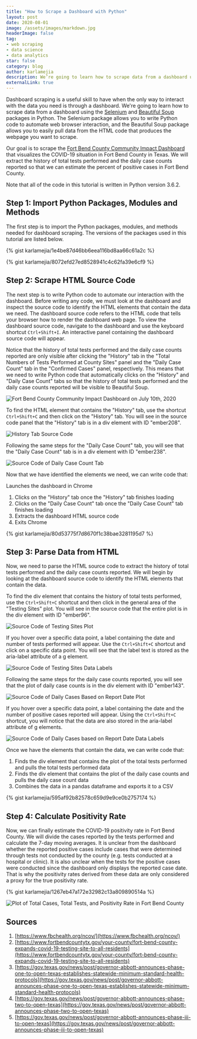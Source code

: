 ```yaml
---
title: "How to Scrape a Dashboard with Python"
layout: post
date: 2020-08-01
image: /assets/images/markdown.jpg
headerImage: false
tag:
- web scraping
- data science
- data analytics
star: false
category: blog
author: karlamejia
description: We’re going to learn how to scrape data from a dashboard using the Selenium and Beautiful Soup packages in Python.
externalLink: true
---
```


Dashboard scraping is a useful skill to have when the only way to interact with the data you need is through a dashboard. We're going to learn how to scrape data from a dashboard using the [Selenium](https://selenium-python.readthedocs.io/) and [Beautiful Soup](https://www.crummy.com/software/BeautifulSoup/bs4/doc/) packages in Python. The Selenium package allows you to write Python code to automate web browser interaction, and the Beautiful Soup package allows you to easily pull data from the HTML code that produces the webpage you want to scrape.

Our goal is to scrape the [Fort Bend County Community Impact Dashboard](https://www.arcgis.com/apps/opsdashboard/index.html#/75133e049f584ae8b51dc6cba740009a) that visualizes the COVID-19 situation in Fort Bend County in Texas. We will extract the history of total tests performed and the daily case counts reported so that we can estimate the percent of positive cases in Fort Bend County.

Note that all of the code in this tutorial is written in Python version 3.6.2.

## Step 1: Import Python Packages, Modules and Methods
The first step is to import the Python packages, modules, and methods needed for dashboard scraping. The versions of the packages used in this tutorial are listed below.

{% gist karlamejia/1e4be87d46bb6eea116bd8aa66c61a2c %}

{% gist karlamejia/8072efd27ed8528941c4c62fa39e6cf9 %}

## Step 2: Scrape HTML Source Code
The next step is to write Python code to automate our interaction with the dashboard. Before writing any code, we must look at the dashboard and inspect the source code to identify the HTML elements that contain the data we need. The dashboard source code refers to the HTML code that tells your browser how to render the dashboard web page. To view the dashboard source code, navigate to the dashboard and use the keyboard shortcut ``Ctrl+Shift+I``. An interactive panel containing the dashboard source code will appear.

Notice that the history of total tests performed and the daily case counts reported are only visible after clicking the "History" tab in the "Total Numbers of Tests Performed at County Sites" panel and the "Daily Case Count" tab in the "Confirmed Cases" panel, respectively. This means that we need to write Python code that automatically clicks on the "History" and "Daily Case Count" tabs so that the history of total tests performed and the daily case counts reported will be visible to Beautiful Soup.

![Fort Bend County Community Impact Dashboard on July 10th, 2020](/assets/images/dashboard-overview.png)

To find the HTML element that contains the "History" tab, use the shortcut ``Ctrl+Shift+C`` and then click on the "History" tab. You will see in the source code panel that the "History" tab is in a div element with ID "ember208".

![History Tab Source Code](/assets/images/history-html.png)

Following the same steps for the "Daily Case Count" tab, you will see that the "Daily Case Count" tab is in a div element with ID "ember238".

![Source Code of Daily Case Count Tab](/assets/images/daily-case-count-html.PNG)

Now that we have identified the elements we need, we can write code that:

Launches the dashboard in Chrome
1. Clicks on the "History" tab once the "History" tab finishes loading
2. Clicks on the "Daily Case Count" tab once the "Daily Case Count" tab finishes loading
3. Extracts the dashboard HTML source code
4. Exits Chrome

{% gist karlamejia/80d53775f7d8670f1c38bae3281195d7 %}

## Step 3: Parse Data from HTML
Now, we need to parse the HTML source code to extract the history of total tests performed and the daily case counts reported. We will begin by looking at the dashboard source code to identify the HTML elements that contain the data.

To find the div element that contains the history of total tests performed, use the ``Ctrl+Shift+C`` shortcut and then click in the general area of the "Testing Sites" plot. You will see in the source code that the entire plot is in the div element with ID "ember96".

![Source Code of Testing Sites Plot](/assets/images/history-plot.png)

If you hover over a specific data point, a label containing the date and number of tests performed will appear. Use the ``Ctrl+Shift+C`` shortcut and click on a specific data point. You will see that the label text is stored as the aria-label attribute of a g element.

![Source Code of Testing Sites Data Labels](/assets/images/history-label.png)

Following the same steps for the daily case counts reported, you will see that the plot of daily case counts is in the div element with ID "ember143".

![Source Code of Daily Cases Based on Report Date Plot](/assets/images/daily-case-count-plot.png)

If you hover over a specific data point, a label containing the date and the number of positive cases reported will appear. Using the ``Ctrl+Shift+C`` shortcut, you will notice that the data are also stored in the aria-label attribute of g elements.

![Source Code of Daily Cases based on Report Date Data Labels](/assets/images/daily-case-count-label.png)

Once we have the elements that contain the data, we can write code that:

1. Finds the div element that contains the plot of the total tests performed and pulls the total tests performed data
2. Finds the div element that contains the plot of the daily case counts and pulls the daily case count data
3. Combines the data in a pandas dataframe and exports it to a CSV

{% gist karlamejia/595af92b82578c659d9e9ce0b2757174 %}

## Step 4: Calculate Positivity Rate
Now, we can finally estimate the COVID-19 positivity rate in Fort Bend County. We will divide the cases reported by the tests performed and calculate the 7-day moving averages. It is unclear from the dashboard whether the reported positive cases include cases that were determined through tests not conducted by the county (e.g. tests conducted at a hospital or clinic). It is also unclear when the tests for the positive cases were conducted since the dashboard only displays the reported case date. That is why the positivity rates derived from these data are only considered a proxy for the true positivity rate.

{% gist karlamejia/1267eb47a172e32982c13a809890514a %}

![Plot of Total Cases, Total Tests, and Positivity Rate in Fort Bend County](/assets/images/final-plot.png)

## Sources
1. [https://www.fbchealth.org/ncov/](https://www.fbchealth.org/ncov/)
2. [https://www.fortbendcountytx.gov/your-county/fort-bend-county-expands-covid-19-testing-site-to-all-residents](https://www.fortbendcountytx.gov/your-county/fort-bend-county-expands-covid-19-testing-site-to-all-residents)
3. [https://gov.texas.gov/news/post/governor-abbott-announces-phase-one-to-open-texas-establishes-statewide-minimum-standard-health-protocols](https://gov.texas.gov/news/post/governor-abbott-announces-phase-one-to-open-texas-establishes-statewide-minimum-standard-health-protocols)
4. [https://gov.texas.gov/news/post/governor-abbott-announces-phase-two-to-open-texas](https://gov.texas.gov/news/post/governor-abbott-announces-phase-two-to-open-texas)
5. [https://gov.texas.gov/news/post/governor-abbott-announces-phase-iii-to-open-texas](https://gov.texas.gov/news/post/governor-abbott-announces-phase-iii-to-open-texas)
